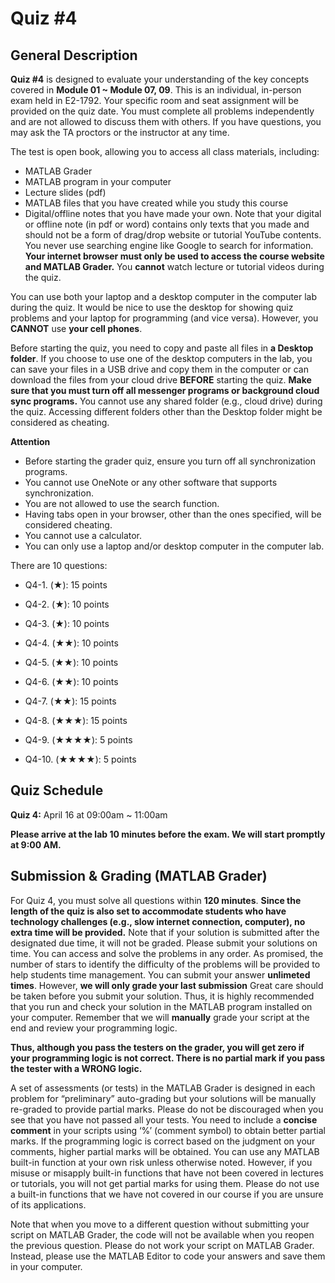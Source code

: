 # Quiz #4

## General Description
**Quiz #4** is designed to evaluate your understanding of the key concepts covered in **Module 01 ~ Module 07, 09**. This is an individual, in-person exam held in E2-1792. Your specific room and seat assignment will be provided on the quiz date. You must complete all problems independently and are not allowed to discuss them with others. If you have questions, you may ask the TA proctors or the instructor at any time. 

The  test is open book, allowing you to access all class materials, including:

* MATLAB Grader
* MATLAB program in your computer
* Lecture slides (pdf) 
* MATLAB files that you have created while you study this course
* Digital/offline notes that you have made your own. 
Note that your digital or offline note (in pdf or word) contains only texts that you made and should not be a form of drag/drop website or tutorial YouTube contents. You never use searching engine like Google to search for information. **Your internet browser must only be used to access the course website and MATLAB Grader.** You **cannot** watch lecture or tutorial videos during the quiz.

You can use both your laptop and a desktop computer in the computer lab during the quiz. It would be nice to use the desktop for showing quiz problems and your laptop for programming (and vice versa). However, you **CANNOT** use **your cell phones**.  

Before starting the quiz, you need to copy and paste all files in **a Desktop folder**. If you choose to use one of the desktop computers in the lab, you can save your files in a USB drive and copy them in the computer or can download the files from your cloud drive **BEFORE** starting the quiz. **Make sure that you must turn off all messenger programs or background cloud sync programs.** You cannot use any shared folder (e.g., cloud drive) during the quiz. Accessing different folders other than the Desktop folder might be considered as cheating.

**Attention**
* Before starting the grader quiz, ensure you turn off all synchronization programs.
* You cannot use OneNote or any other software that supports synchronization.
* You are not allowed to use the search function.
* Having tabs open in your browser, other than the ones specified, will be considered cheating.
* You cannot use a calculator.
* You can only use a laptop and/or desktop computer in the computer lab.

There are 10 questions:
- Q4-1. (★): 15 points
- Q4-2. (★): 10 points
- Q4-3. (★): 10 points
- Q4-4. (★★): 10 points
- Q4-5. (★★): 10 points
- Q4-6. (★★): 10 points
- Q4-7. (★★): 15 points
- Q4-8. (★★★): 15 points

- Q4-9. (★★★★): 5 points
- Q4-10. (★★★★): 5 points

## Quiz Schedule
**Quiz 4:** April 16 at 09:00am ~ 11:00am 

**Please arrive at the lab 10 minutes before the exam. We will start promptly at 9:00 AM.**

## Submission & Grading (MATLAB Grader)
For Quiz 4, you must solve all questions within **120 minutes**. **Since the length of the quiz is also set to accommodate students who have technology challenges (e.g., slow internet connection, computer), no extra time will be provided.** Note that if your solution is submitted after the designated due time, it will not be graded. Please submit your solutions on time. You can access and solve the problems in any order. As promised, the number of stars to identify the difficulty of the problems will be provided to help students time management. You can submit your answer **unlimeted times**. However, **we will only grade your last submission** Great care should be taken before you submit your solution. Thus, it is highly recommended that you run and check your solution in the MATLAB program installed on your computer. Remember that we will **manually** grade your script at the end and review your programming logic. 

**Thus, although you pass the testers on the grader, you will get zero if your programming logic is not correct. There is no partial mark if you pass the tester with a WRONG logic.**

A set of assessments (or tests) in the MATLAB Grader is designed in each problem for “preliminary” auto-grading but your solutions will be manually re-graded to provide partial marks. Please do not be discouraged when you see that you have not passed all your tests. You need to include a **concise comment** in your scripts using ‘%’ (comment symbol) to obtain better partial marks. If the programming logic is correct based on the judgment on your comments, higher partial marks will be obtained. You can use any MATLAB built-in function at your own risk unless otherwise noted. However, if you misuse or misapply built-in functions that have not been covered in lectures or tutorials, you will not get partial marks for using them. Please do not use a built-in functions that we have not covered in our course if you are unsure of its applications. 

Note that when you move to a different question without submitting your script on MATLAB Grader, the code will not be available when you reopen the previous question. Please do not work your script on MATLAB Grader. Instead, please use the MATLAB Editor to code your answers and save them in your computer. 
